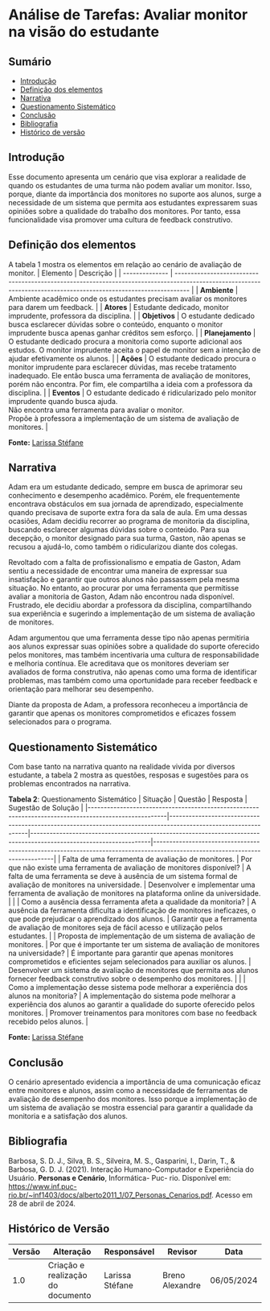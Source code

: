 # Análise de Tarefas: Avaliar monitor na visão do estudante

## Sumário
* [Introdução](#Introdução)
* [Definição dos elementos](#Definição-dos-elementos)
* [Narrativa](#Narrativa)
* [Questionamento Sistemático](#Questionamento-Sistemático)
* [Conclusão](#Conclusão)
* [Bibliografia](#Bibliografia)
* [Histórico de versão](#Histórico-de-versão)
  
## Introdução

Esse documento apresenta um cenário que visa explorar a realidade de quando os estudantes de uma turma não podem avaliar um monitor. Isso, porque, diante da importância dos monitores no suporte aos alunos, surge a necessidade de um sistema que permita aos estudantes expressarem suas opiniões sobre a qualidade do trabalho dos monitores. Por tanto, essa funcionalidade visa promover uma cultura de feedback construtivo.

## Definição dos elementos

A tabela 1 mostra os elementos em relação ao cenário de avaliação de monitor.
| Elemento       | Descrição                                                                                                                                                       |
| -------------- | ---------------------------------------------------------------------------------------------------------------------------------------------------------------- |
| **Ambiente**   | Ambiente acadêmico onde os estudantes precisam avaliar os monitores para darem um feedback.                                               |
| **Atores**     | Estudante dedicado, monitor imprudente, professora da disciplina.                                                                                    |
| **Objetivos**  | O estudante dedicado busca esclarecer dúvidas sobre o conteúdo, enquanto o monitor imprudente busca apenas ganhar créditos sem esforço. |
| **Planejamento** | O estudante dedicado procura a monitoria como suporte adicional aos estudos. O monitor imprudente aceita o papel de monitor sem a intenção de ajudar efetivamente os alunos. |
| **Ações**      | O estudante dedicado procura o monitor imprudente para esclarecer dúvidas, mas recebe tratamento inadequado. Ele então busca uma ferramenta de avaliação de monitores, porém não encontra. Por fim, ele compartilha a ideia com a professora da disciplina.    |
| **Eventos**    | O estudante dedicado é ridicularizado pelo monitor imprudente quando busca ajuda. <br> Não encontra uma ferramenta para avaliar o monitor. <br> Propõe à professora a implementação de um sistema de avaliação de monitores.             |

**Fonte:** [Larissa Stéfane](https://github.com/SkywalkerSupreme)

## Narrativa


Adam era um estudante dedicado, sempre em busca de aprimorar seu conhecimento e desempenho acadêmico. Porém, ele frequentemente encontrava obstáculos em sua jornada de aprendizado, especialmente quando precisava de suporte extra fora da sala de aula. Em uma dessas ocasiões, Adam decidiu recorrer ao programa de monitoria da disciplina, buscando esclarecer algumas dúvidas sobre o conteúdo. Para sua decepção, o monitor designado para sua turma, Gaston, não apenas se recusou a ajudá-lo, como também o ridicularizou diante dos colegas.

Revoltado com a falta de profissionalismo e empatia de Gaston, Adam sentiu a necessidade de encontrar uma maneira de expressar sua insatisfação e garantir que outros alunos não passassem pela mesma situação. No entanto, ao procurar por uma ferramenta que permitisse avaliar a monitoria de Gaston, Adam não encontrou nada disponível. Frustrado, ele decidiu abordar a professora da disciplina, compartilhando sua experiência e sugerindo a implementação de um sistema de avaliação de monitores.

Adam argumentou que uma ferramenta desse tipo não apenas permitiria aos alunos expressar suas opiniões sobre a qualidade do suporte oferecido pelos monitores, mas também incentivaria uma cultura de responsabilidade e melhoria contínua. Ele acreditava que os monitores deveriam ser avaliados de forma construtiva, não apenas como uma forma de identificar problemas, mas também como uma oportunidade para receber feedback e orientação para melhorar seu desempenho.

Diante da proposta de Adam, a professora reconheceu a importância de garantir que apenas os monitores comprometidos e eficazes fossem selecionados para o programa.


## Questionamento Sistemático

Com base tanto na narrativa quanto na realidade vivida por diversos estudante, a tabela 2 mostra as questões, resposas e sugestões para os problemas encontrados na narrativa.

**Tabela 2**: Questionamento Sistemático
| Situação                                                                                             | Questão                                                                                                         | Resposta                                                                                                          | Sugestão de Solução                                                                                                         |
|------------------------------------------------------------------------------------------------------|----------------------------------------------------------------------------------------------------------------|-------------------------------------------------------------------------------------------------------------------|-----------------------------------------------------------------------------------------------------------------------------|
| Falta de uma ferramenta de avaliação de monitores.                                                  | Por que não existe uma ferramenta de avaliação de monitores disponível?                                       | A falta de uma ferramenta se deve à ausência de um sistema formal de avaliação de monitores na universidade.    | Desenvolver e implementar uma ferramenta de avaliação de monitores na plataforma online da universidade.                       |
|                                                                                                      | Como a ausência dessa ferramenta afeta a qualidade da monitoria?                                              | A ausência da ferramenta dificulta a identificação de monitores ineficazes, o que pode prejudicar o aprendizado dos alunos. | Garantir que a ferramenta de avaliação de monitores seja de fácil acesso e utilização pelos estudantes.                     |
| Proposta de implementação de um sistema de avaliação de monitores.                                  | Por que é importante ter um sistema de avaliação de monitores na universidade?                                  | É importante para garantir que apenas monitores comprometidos e eficientes sejam selecionados para auxiliar os alunos. | Desenvolver um sistema de avaliação de monitores que permita aos alunos fornecer feedback construtivo sobre o desempenho dos monitores. |
|                                                                                                      | Como a implementação desse sistema pode melhorar a experiência dos alunos na monitoria?                         | A implementação do sistema pode melhorar a experiência dos alunos ao garantir a qualidade do suporte oferecido pelos monitores. | Promover treinamentos para monitores com base no feedback recebido pelos alunos.                                            |

**Fonte:** [Larissa Stéfane](https://github.com/SkywalkerSupreme)
## Conclusão

O cenário apresentado evidencia a importância de uma comunicação eficaz entre monitores e alunos, assim como a necessidade de ferramentas de avaliação de desempenho dos monitores. Isso porque a implementação de um sistema de avaliação se mostra essencial para garantir a qualidade da monitoria e a satisfação dos alunos.

## Bibliografia

Barbosa, S. D. J., Silva, B. S., Silveira, M. S., Gasparini, I., Darin, T., & Barbosa, G. D. J. (2021). Interação Humano-Computador e Experiência do Usuário.
**Personas e Cenário**, Informática- Puc- rio. Disponível em: <https://www.inf.puc-rio.br/~inf1403/docs/alberto2011_1/07_Personas_Cenarios.pdf>. Acesso em 28 de abril de 2024.

## Histórico de Versão

| Versão | Alteração | Responsável | Revisor | Data |
| - | - | - | - | - |
| 1.0 | Criação e realização do documento | Larissa Stéfane | Breno Alexandre | 06/05/2024 |
